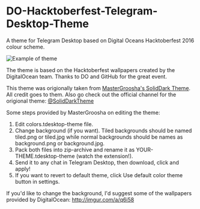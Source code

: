 # DO-Hacktoberfest-Telegram-Desktop-Theme
A theme for Telegram Desktop based on Digital Oceans Hacktoberfest 2016 colour scheme.

![Example of theme](https://s27.postimg.org/oerl6t83n/upload.png)

The theme is based on the Hacktoberfest wallpapers created by the DigitalOcean team. Thanks to DO and GitHub for the great event.

This theme was origionally taken from [MasterGroosha's SolidDark Theme](https://github.com/MasterGroosha/telegram-soliddark-theme). All credit goes to them.
Also go check out the official channel for the origional theme: [@SolidDarkTheme](https://telegram.me/SolidDarkTheme)

Some steps provided by MasterGroosha on editing the theme:

1. Edit colors.tdesktop-theme file.
2. Change background (if you want). Tiled backgrounds should be named tiled.png or tiled.jpg while normal backgrounds should be names as background.png or background.jpg.
3. Pack both files into zip-archive and rename it as YOUR-THEME.tdesktop-theme (watch the extension!).
4. Send it to any chat in Telegram Desktop, then download, click and apply!
5. If you want to revert to default theme, click Use default color theme button in settings.

If you'd like to change the background, I'd suggest some of the wallpapers provided by DigitalOcean:
http://imgur.com/a/q6i58
